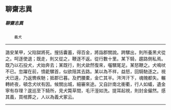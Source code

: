 

## 聊齋志異

##### 聊齋志異
　　`義犬`

* * *

潞安某甲，父陷獄將死。搜括囊蓄，得百金，將詣郡關說。跨騾出，則所養黑犬從之。呵逐使退；既走，則又從之，鞭逐不返。從行數十里。某下騎，趨路側私焉。既乃以石投犬，犬始奔去；某既行，則犬歘然復來，囓騾尾足。某怒鞭之。犬鳴吠不已。忽躍在前，憤齕騾首，似欲阻其去路。某以為不祥，益怒，回騎馳逐之。視犬已遠，乃返轡疾馳；抵郡已暮。及捫腰橐，金亡其半。涔涔汗下，魂魄都失。輾轉終夜，頓念犬吠有因。候關出城，細審來途。又自計南北衝衢，行人如蟻，遺金寧有存理？逡巡至下騎所，見犬斃草間，毛汗溼如洗。提耳起視，則封金儼然。感其義，買棺葬之，人以為義犬冢云。

* * *


